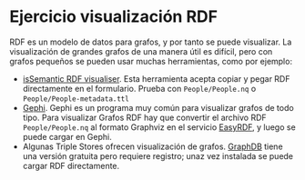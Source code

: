 # Ejercicio visualización RDF

RDF es un modelo de datos para grafos, y por tanto se puede visualizar. La visualización de grandes grafos de una manera útil es difícil, pero con grafos pequeños se pueden usar muchas herramientas, como por ejemplo:

* [isSemantic RDF visualiser](https://issemantic.net/rdf-visualizer). Esta herramienta acepta copiar y pegar RDF directamente en el formulario. Prueba con `People/People.nq` o `People/People-metadata.ttl`
* [Gephi](https://gephi.org/). Gephi es un programa muy común para visualizar grafos de todo tipo. Para visualizar Grafos RDF hay que convertir el archivo RDF `People/People.nq` al formato Graphviz en el servicio [EasyRDF](https://www.easyrdf.org/converter), y luego se puede cargar en Gephi. 
* Algunas Triple Stores ofrecen visualización de grafos. [GraphDB](https://www.ontotext.com/products/graphdb/download/) tiene una versión gratuita pero requiere registro; unaz vez instalada se puede cargar RDF directamente.